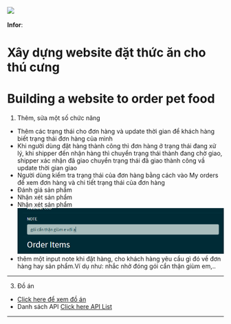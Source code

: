 [![](https://img.shields.io/badge/Gmail-ducduonght98%40gmail.com-red)](mailto:ducduonght98@gmail.com)

**Infor**:
# Xây dựng website đặt thức ăn cho thú cưng
# Building a website to order pet food
1. Thêm, sửa một số chức năng
  - Thêm các trạng thái cho đơn hàng và update thời gian để khách hàng biết trạng thái đơn hàng của mình
  - Khi người dùng đặt hàng thành công thì đơn hàng ở trạng thái đang xử lý, khi shipper đến nhận hàng thì chuyển trạng thái thành đang chờ giao, shipper xác nhận đã giao chuyển trạng thái đã giao thành công vầ update thời gian giao
  - Người dùng kiểm tra trạng thái của đơn hàng bằng cách vào My orders để xem đơn hàng và chi tiết trạng thái của đơn hàng
  - Đánh giá sản phẩm
  - Nhận xét sản phẩm
  - Nhận xét sản phẩm![alt](pic/note.PNG)
  - thêm một input note khi đặt hàng, cho khách hàng yêu cầu gì đó về đơn hàng hay sản phẩm.Ví dụ như: nhắc nhở đóng gói cẩn thận giùm em,..
---
3. Đồ án
  - [Click here để xem đồ án](https://pet-callmeduc.herokuapp.com/)
  - Danh sách API [Click here API List](https://docs.google.com/spreadsheets/d/1G14JJEBfj7JL_42R1i6nRDpkCCIURwV7wiHNe1OTymc/edit?usp=sharing)
---
